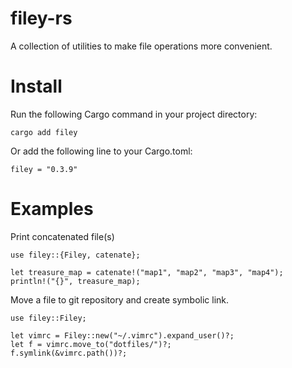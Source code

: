 # filey-rs
A collection of utilities to make file operations more convenient.

# Install
Run the following Cargo command in your project directory:
```
cargo add filey
```
Or add the following line to your Cargo.toml:
```
filey = "0.3.9"
```

# Examples
Print concatenated file(s)
```
use filey::{Filey, catenate};

let treasure_map = catenate!("map1", "map2", "map3", "map4");
println!("{}", treasure_map);
```

Move a file to git repository and create symbolic link.
```
use filey::Filey;

let vimrc = Filey::new("~/.vimrc").expand_user()?;
let f = vimrc.move_to("dotfiles/")?;
f.symlink(&vimrc.path())?;
```
